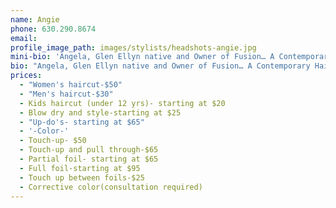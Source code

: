 ```yaml
---
name: Angie
phone: 630.290.8674
email: 
profile_image_path: images/stylists/headshots-angie.jpg
mini-bio: 'Angela, Glen Ellyn native and Owner of Fusion… A Contemporary Hair Salon, has been behind the chair for over 12 years.  Angela studied at Pivot Point International Academy and continued her education for two years with Kathy Simon, the creator of The Mekka System Education of Cutting and Schwarzkopf Color.'
bio: "Angela, Glen Ellyn native and Owner of Fusion… A Contemporary Hair Salon, has been behind the chair for over 12 years.  Anglea studied at Pivot Point International Academy and continued her education for two years with Kathy Simon, the creator of The Mekka System Education of Cutting and Schwarzkopf Color.  She is experienced in all aspects of hair color, cutting and styling.  Angela believes in the important of continued education and is inspired to stay up-to-date on all things hair by studying the latest tools, products and techniques. Angela’s main priority with clients is to establish a strong relationships, which allows her to perfect the cut, color and style to each individual's vision and needs.  Angela takes great pride in her work and her salon, which is reflected in the relationships she has built with her return clientele."
prices:
  - "Women's haircut-$50"
  - "Men's haircut-$30"
  - Kids haircut (under 12 yrs)- starting at $20
  - Blow dry and style-starting at $25
  - "Up-do's- starting at $65"
  - '-Color-'
  - Touch-up- $50
  - Touch-up and pull through-$65
  - Partial foil- starting at $65
  - Full foil-starting at $95
  - Touch up between foils-$25
  - Corrective color(consultation required)
---
```



